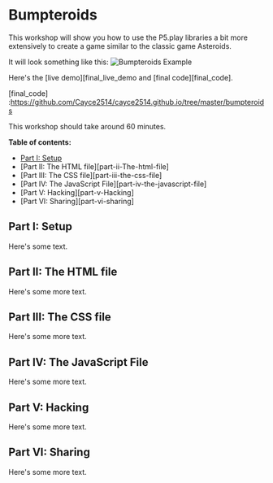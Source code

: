 # Bumpteroids

This workshop will show you how to use the P5.play libraries a bit more extensively to create a game similar to the classic game Asteroids.

It will look something like this:
![Bumpteroids Example](https://cayce2514.github.io/bumpteroids/images/bumpteroids.png)

Here's the [live demo][final_live_demo and [final code][final_code].

[final_live_demo]: https://cayce2514.github.io/bumpteroids/
[final_code] :https://github.com/Cayce2514/cayce2514.github.io/tree/master/bumpteroids

This workshop should take around 60 minutes.

**Table of contents:**

- [Part I: Setup](#part-i-setup)
- [Part II: The HTML file][part-ii-The-html-file]
- [Part III: The CSS file][part-iii-the-css-file]
- [Part IV: The JavaScript File][part-iv-the-javascript-file]
- [Part V: Hacking][part-v-Hacking]
- [Part VI: Sharing][part-vi-sharing]

## Part I: Setup
Here's some text.

## Part II: The HTML file
Here's some more text.

## Part III: The CSS file
Here's some more text.

## Part IV: The JavaScript File
Here's some more text.

## Part V: Hacking
Here's some more text.

## Part VI: Sharing
Here's some more text.
